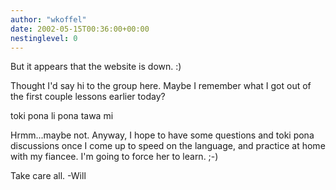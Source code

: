 ```yaml
---
author: "wkoffel"
date: 2002-05-15T00:36:00+00:00
nestinglevel: 0
---
```

But it appears that the website is down. :)

Thought I'd say hi to the group here. Maybe I remember what I got
out of the first couple lessons earlier today?

toki pona li pona tawa mi

Hrmm...maybe not. Anyway, I hope to have some questions and toki
pona discussions once I come up to speed on the language, and
practice at home with my fiancee. I'm going to force her to learn. ;-)

Take care all. -Will